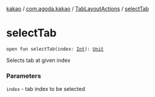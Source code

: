 [kakao](../../index.md) / [com.agoda.kakao](../index.md) / [TabLayoutActions](index.md) / [selectTab](./select-tab.md)

# selectTab

`open fun selectTab(index: `[`Int`](https://kotlinlang.org/api/latest/jvm/stdlib/kotlin/-int/index.html)`): `[`Unit`](https://kotlinlang.org/api/latest/jvm/stdlib/kotlin/-unit/index.html)

Selects tab at given index

### Parameters

`index` - tab index to be selected